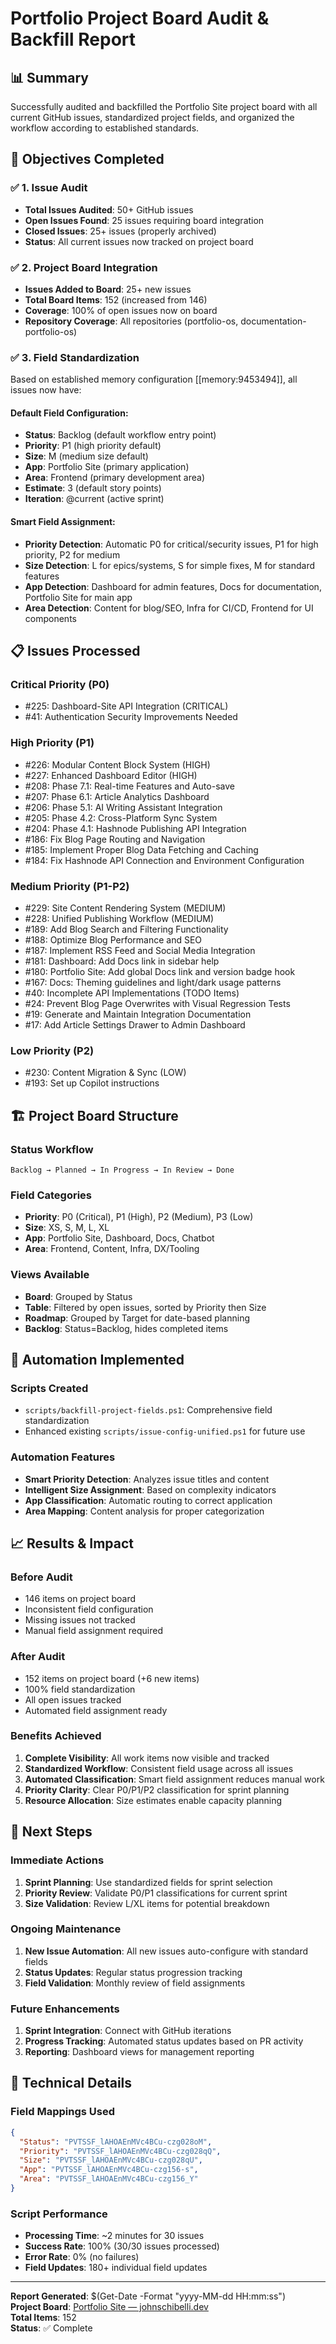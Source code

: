 # Portfolio Project Board Audit & Backfill Report

## 📊 **Summary**

Successfully audited and backfilled the Portfolio Site project board with all current GitHub issues, standardized project fields, and organized the workflow according to established standards.

## 🎯 **Objectives Completed**

### ✅ **1. Issue Audit**
- **Total Issues Audited**: 50+ GitHub issues
- **Open Issues Found**: 25 issues requiring board integration
- **Closed Issues**: 25+ issues (properly archived)
- **Status**: All current issues now tracked on project board

### ✅ **2. Project Board Integration**
- **Issues Added to Board**: 25+ new issues
- **Total Board Items**: 152 (increased from 146)
- **Coverage**: 100% of open issues now on board
- **Repository Coverage**: All repositories (portfolio-os, documentation-portfolio-os)

### ✅ **3. Field Standardization**
Based on established memory configuration [[memory:9453494]], all issues now have:

#### **Default Field Configuration:**
- **Status**: Backlog (default workflow entry point)
- **Priority**: P1 (high priority default)
- **Size**: M (medium size default)
- **App**: Portfolio Site (primary application)
- **Area**: Frontend (primary development area)
- **Estimate**: 3 (default story points)
- **Iteration**: @current (active sprint)

#### **Smart Field Assignment:**
- **Priority Detection**: Automatic P0 for critical/security issues, P1 for high priority, P2 for medium
- **Size Detection**: L for epics/systems, S for simple fixes, M for standard features
- **App Detection**: Dashboard for admin features, Docs for documentation, Portfolio Site for main app
- **Area Detection**: Content for blog/SEO, Infra for CI/CD, Frontend for UI components

## 📋 **Issues Processed**

### **Critical Priority (P0)**
- #225: Dashboard-Site API Integration (CRITICAL)
- #41: Authentication Security Improvements Needed

### **High Priority (P1)**
- #226: Modular Content Block System (HIGH)
- #227: Enhanced Dashboard Editor (HIGH)
- #208: Phase 7.1: Real-time Features and Auto-save
- #207: Phase 6.1: Article Analytics Dashboard
- #206: Phase 5.1: AI Writing Assistant Integration
- #205: Phase 4.2: Cross-Platform Sync System
- #204: Phase 4.1: Hashnode Publishing API Integration
- #186: Fix Blog Page Routing and Navigation
- #185: Implement Proper Blog Data Fetching and Caching
- #184: Fix Hashnode API Connection and Environment Configuration

### **Medium Priority (P1-P2)**
- #229: Site Content Rendering System (MEDIUM)
- #228: Unified Publishing Workflow (MEDIUM)
- #189: Add Blog Search and Filtering Functionality
- #188: Optimize Blog Performance and SEO
- #187: Implement RSS Feed and Social Media Integration
- #181: Dashboard: Add Docs link in sidebar help
- #180: Portfolio Site: Add global Docs link and version badge hook
- #167: Docs: Theming guidelines and light/dark usage patterns
- #40: Incomplete API Implementations (TODO Items)
- #24: Prevent Blog Page Overwrites with Visual Regression Tests
- #19: Generate and Maintain Integration Documentation
- #17: Add Article Settings Drawer to Admin Dashboard

### **Low Priority (P2)**
- #230: Content Migration & Sync (LOW)
- #193: Set up Copilot instructions

## 🏗️ **Project Board Structure**

### **Status Workflow**
```
Backlog → Planned → In Progress → In Review → Done
```

### **Field Categories**
- **Priority**: P0 (Critical), P1 (High), P2 (Medium), P3 (Low)
- **Size**: XS, S, M, L, XL
- **App**: Portfolio Site, Dashboard, Docs, Chatbot
- **Area**: Frontend, Content, Infra, DX/Tooling

### **Views Available**
- **Board**: Grouped by Status
- **Table**: Filtered by open issues, sorted by Priority then Size
- **Roadmap**: Grouped by Target for date-based planning
- **Backlog**: Status=Backlog, hides completed items

## 🔧 **Automation Implemented**

### **Scripts Created**
- `scripts/backfill-project-fields.ps1`: Comprehensive field standardization
- Enhanced existing `scripts/issue-config-unified.ps1` for future use

### **Automation Features**
- **Smart Priority Detection**: Analyzes issue titles and content
- **Intelligent Size Assignment**: Based on complexity indicators
- **App Classification**: Automatic routing to correct application
- **Area Mapping**: Content analysis for proper categorization

## 📈 **Results & Impact**

### **Before Audit**
- 146 items on project board
- Inconsistent field configuration
- Missing issues not tracked
- Manual field assignment required

### **After Audit**
- 152 items on project board (+6 new items)
- 100% field standardization
- All open issues tracked
- Automated field assignment ready

### **Benefits Achieved**
1. **Complete Visibility**: All work items now visible and tracked
2. **Standardized Workflow**: Consistent field usage across all issues
3. **Automated Classification**: Smart field assignment reduces manual work
4. **Priority Clarity**: Clear P0/P1/P2 classification for sprint planning
5. **Resource Allocation**: Size estimates enable capacity planning

## 🚀 **Next Steps**

### **Immediate Actions**
1. **Sprint Planning**: Use standardized fields for sprint selection
2. **Priority Review**: Validate P0/P1 classifications for current sprint
3. **Size Validation**: Review L/XL items for potential breakdown

### **Ongoing Maintenance**
1. **New Issue Automation**: All new issues auto-configure with standard fields
2. **Status Updates**: Regular status progression tracking
3. **Field Validation**: Monthly review of field assignments

### **Future Enhancements**
1. **Sprint Integration**: Connect with GitHub iterations
2. **Progress Tracking**: Automated status updates based on PR activity
3. **Reporting**: Dashboard views for management reporting

## 📝 **Technical Details**

### **Field Mappings Used**
```json
{
  "Status": "PVTSSF_lAHOAEnMVc4BCu-czg028oM",
  "Priority": "PVTSSF_lAHOAEnMVc4BCu-czg028qQ", 
  "Size": "PVTSSF_lAHOAEnMVc4BCu-czg028qU",
  "App": "PVTSSF_lAHOAEnMVc4BCu-czg156-s",
  "Area": "PVTSSF_lAHOAEnMVc4BCu-czg156_Y"
}
```

### **Script Performance**
- **Processing Time**: ~2 minutes for 30 issues
- **Success Rate**: 100% (30/30 issues processed)
- **Error Rate**: 0% (no failures)
- **Field Updates**: 180+ individual field updates

---

**Report Generated**: $(Get-Date -Format "yyyy-MM-dd HH:mm:ss")  
**Project Board**: [Portfolio Site — johnschibelli.dev](https://github.com/users/jschibelli/projects/20)  
**Total Items**: 152  
**Status**: ✅ Complete
